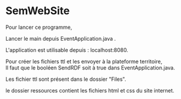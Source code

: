 # SemWebSite

Pour lancer ce programme, 

Lancer le main depuis EventApplication.java .

L'application est utilisable depuis : localhost:8080.

Pour créer les fichiers ttl et les envoyer à la plateforme territoire,  
Il faut que le booléen SendRDF soit à true dans EventApplication.java.

Les fichier ttl sont présent dans le dossier "Files".

le dossier ressources contient les fichiers html et css du site internet.
